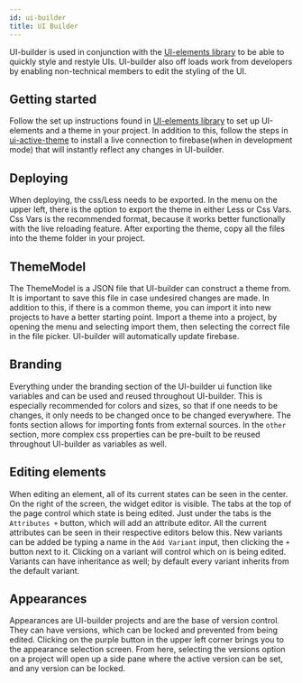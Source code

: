 ```yaml
---
id: ui-builder
title: UI Builder
---
```


UI-builder is used in conjunction with the [UI-elements library](http://docs.leverege.com/docs/ui-elements) to be able to quickly style and restyle UIs. UI-builder also off loads work from developers by enabling non-technical members to edit the styling of the UI.

## Getting started

Follow the set up instructions found in [UI-elements library](http://docs.leverege.com/docs/ui-elements) to set up UI-elements and a theme in your project. In addition to this, follow the steps in [ui-active-theme](http://docs.leverege.com/docs/ui-active-theme) to install a live connection to firebase(when in development mode) that will instantly reflect any changes in UI-builder.

## Deploying 

When deploying, the css/Less needs to be exported. In the menu on the upper left, there is the option to export the theme in either Less or Css Vars. Css Vars is the recommended format, because it works better functionally with the live reloading feature. After exporting the theme, copy all the files into the theme folder in your project. 

## ThemeModel

The ThemeModel is a JSON file that UI-builder can construct a theme from. It is important to save this file in case undesired changes are made. In addition to this, if there is a common theme, you can import it into new projects to have a better starting point. Import a theme into a project, by opening the menu and selecting import them, then selecting the correct file in the file picker. UI-builder will automatically update firebase.

## Branding

Everything under the branding section of the UI-builder ui function like variables and can be used and reused throughout UI-builder. This is especially recommended for colors and sizes, so that if one needs to be changes, it only needs to be changed once to be changed everywhere. The fonts section allows for importing fonts from external sources. In the `other` section, more complex css properties can be pre-built to be reused throughout UI-builder as variables as well.

## Editing elements

When editing an element, all of its current states can be seen in the center. On the right of the screen, the widget editor is visible. The tabs at the top of the page control which state is being edited. Just under the tabs is the `Attributes +` button, which will add an attribute editor. All the current attributes can be seen in their respective editors below this. New variants can be added be typing a name in the `Add Variant` input, then clicking the `+` button next to it. Clicking on a variant will control which on is being edited. Variants can have inheritance as well; by default every variant inherits from the default variant.

## Appearances

Appearances are UI-builder projects and are the base of version control. They can have versions, which can be locked and prevented from being edited. Clicking on the purple button in the upper left corner brings you to the appearance selection screen. From here, selecting the versions option on a project will open up a side pane where the active version can be set, and any version can be locked. 

